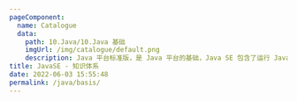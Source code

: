 ```yaml
---
pageComponent: 
  name: Catalogue
  data: 
    path: 10.Java/10.Java 基础
    imgUrl: /img/catalogue/default.png
    description: Java 平台标准版，是 Java 平台的基础，Java SE 包含了运行 Java 程序所需的基础环境和核心类库，还定义了基于桌面应用的基础类
title: JavaSE - 知识体系
date: 2022-06-03 15:55:48
permalink: /java/basis/
---
```

